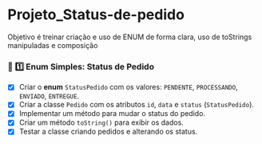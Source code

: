 # Projeto_Status-de-pedido
Objetivo é treinar criação e uso de ENUM de forma clara, uso de toStrings manipuladas e composição 

### 📌 **1️⃣ Enum Simples: Status de Pedido**

- [x]  Criar o **enum** `StatusPedido` com os valores: `PENDENTE`, `PROCESSANDO`, `ENVIADO`, `ENTREGUE`.
- [x]  Criar a classe `Pedido` com os atributos `id`, `data` e `status` (`StatusPedido`).
- [x]  Implementar um método para mudar o status do pedido.
- [x]  Criar um método `toString()` para exibir os dados.
- [x]  Testar a classe criando pedidos e alterando os status.
